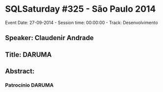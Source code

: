 # SQLSaturday #325 - São Paulo 2014
Event Date: 27-09-2014 - Session time: 00:00:00 - Track: Desenvolvimento
## Speaker: Claudenir Andrade
## Title: DARUMA
## Abstract:
### Patrocínio DARUMA
